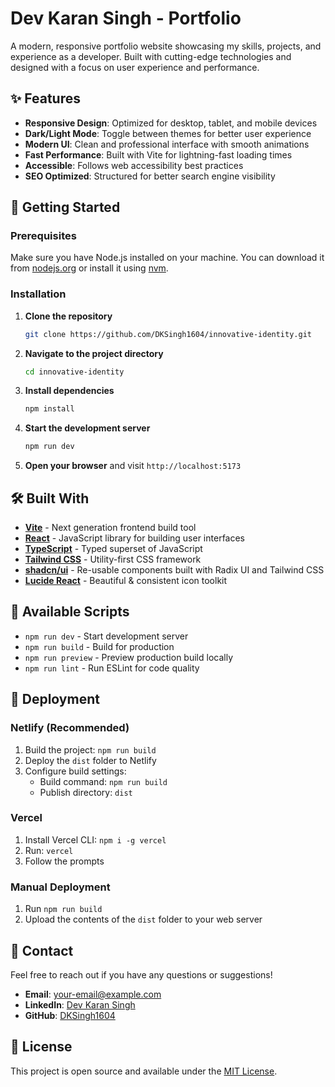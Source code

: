 # Dev Karan Singh - Portfolio

A modern, responsive portfolio website showcasing my skills, projects, and experience as a developer. Built with cutting-edge technologies and designed with a focus on user experience and performance.

## ✨ Features

- **Responsive Design**: Optimized for desktop, tablet, and mobile devices
- **Dark/Light Mode**: Toggle between themes for better user experience
- **Modern UI**: Clean and professional interface with smooth animations
- **Fast Performance**: Built with Vite for lightning-fast loading times
- **Accessible**: Follows web accessibility best practices
- **SEO Optimized**: Structured for better search engine visibility

## 🚀 Getting Started

### Prerequisites

Make sure you have Node.js installed on your machine. You can download it from [nodejs.org](https://nodejs.org/) or install it using [nvm](https://github.com/nvm-sh/nvm#installing-and-updating).

### Installation

1. **Clone the repository**
   ```bash
   git clone https://github.com/DKSingh1604/innovative-identity.git
   ```

2. **Navigate to the project directory**
   ```bash
   cd innovative-identity
   ```

3. **Install dependencies**
   ```bash
   npm install
   ```

4. **Start the development server**
   ```bash
   npm run dev
   ```

5. **Open your browser** and visit `http://localhost:5173`

## 🛠️ Built With

- **[Vite](https://vitejs.dev/)** - Next generation frontend build tool
- **[React](https://reactjs.org/)** - JavaScript library for building user interfaces
- **[TypeScript](https://www.typescriptlang.org/)** - Typed superset of JavaScript
- **[Tailwind CSS](https://tailwindcss.com/)** - Utility-first CSS framework
- **[shadcn/ui](https://ui.shadcn.com/)** - Re-usable components built with Radix UI and Tailwind CSS
- **[Lucide React](https://lucide.dev/)** - Beautiful & consistent icon toolkit

## 📝 Available Scripts

- `npm run dev` - Start development server
- `npm run build` - Build for production
- `npm run preview` - Preview production build locally
- `npm run lint` - Run ESLint for code quality

## 🚀 Deployment

### Netlify (Recommended)

1. Build the project: `npm run build`
2. Deploy the `dist` folder to Netlify
3. Configure build settings:
   - Build command: `npm run build`
   - Publish directory: `dist`

### Vercel

1. Install Vercel CLI: `npm i -g vercel`
2. Run: `vercel`
3. Follow the prompts

### Manual Deployment

1. Run `npm run build`
2. Upload the contents of the `dist` folder to your web server

## 📧 Contact

Feel free to reach out if you have any questions or suggestions!

- **Email**: [your-email@example.com](mailto:your-email@example.com)
- **LinkedIn**: [Dev Karan Singh](https://www.linkedin.com/in/dev-karan-singh/)
- **GitHub**: [DKSingh1604](https://github.com/DKSingh1604/)

## 📄 License

This project is open source and available under the [MIT License](LICENSE).
